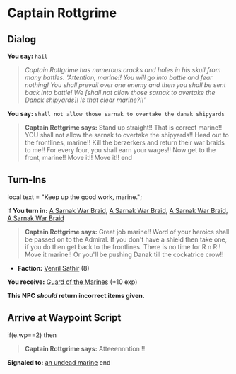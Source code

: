 # Captain Rottgrime
## Dialog

**You say:** `hail`



>*Captain Rottgrime has numerous cracks and holes in his skull from many battles. 'Attention, marine!! You will go into battle and fear nothing! You shall prevail over one enemy and then you shall be sent back into battle! We [shall not allow those sarnak to overtake the Danak shipyards]! Is that clear marine?!!'*

**You say:** `shall not allow those sarnak to overtake the danak shipyards`



>**Captain Rottgrime says:** Stand up straight!! That is correct marine!! YOU shall not allow the sarnak to overtake the shipyards!! Head out to the frontlines, marine!! Kill the berzerkers and return their war braids to me!! For every four, you shall earn your wages!! Now get to the front, marine!! Move it!! Move it!!
end

## Turn-Ins



local text = "Keep up the good work, marine.";







if **You turn in:** [A Sarnak War Braid](/item/12982), [A Sarnak War Braid](/item/12982), [A Sarnak War Braid](/item/12982), [A Sarnak War Braid](/item/12982)


>**Captain Rottgrime says:** Great job marine!! Word of your heroics shall be passed on to the Admiral. If you don't have a shield then take one, if you do then get back to the frontlines. There is no time for R n R!! Move it marine!! Or you'll be pushing Danak till the cockatrice crow!!


* __Faction:__ [Venril Sathir](/faction/318) (8)


 **You receive:**  [Guard of the Marines](/item/12981) (+10 exp)

**This NPC *should* return incorrect items given.**

## Arrive at Waypoint Script

if(e.wp==2) then


>**Captain Rottgrime says:** Atteeennntion !!


**Signaled to:**  [an undead marine](/npc/93126)
end





